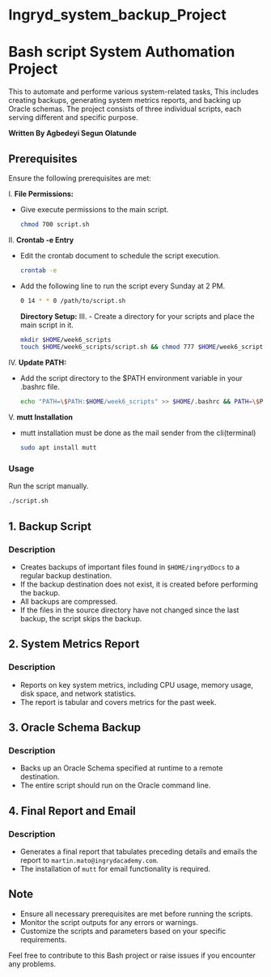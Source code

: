 # Ingryd_system_backup_Project



# Bash script System Authomation Project

This to automate and performe various system-related tasks, This includes creating backups, generating system metrics reports, and backing up Oracle schemas. The project consists of three individual scripts, each serving different and specific purpose.


**Written By Agbedeyi Segun Olatunde**




## Prerequisites

Ensure the following prerequisites are met:

I.   **File Permissions:**
   - Give execute permissions to the main script.
     ```bash
     chmod 700 script.sh
     ```
II.  **Crontab -e Entry**
   - Edit the crontab document to schedule the script execution.
     ```bash
     crontab -e
     ```
   - Add the following line to run the script every Sunday at 2 PM.
     ```bash
     0 14 * * 0 /path/to/script.sh
     ```

     **Directory Setup:**
III. - Create a directory for your scripts and place the main script in it.
     ```bash
     mkdir $HOME/week6_scripts
     touch $HOME/week6_scripts/script.sh && chmod 777 $HOME/week6_scripts/script.sh
     ```

IV.  **Update PATH:**
   - Add the script directory to the $PATH environment variable in your .bashrc file.
     ```bash
     echo "PATH=\$PATH:$HOME/week6_scripts" >> $HOME/.bashrc && PATH=\$PATH:$HOME/week6_scripts
     ```
V.   **mutt Installation**
   - mutt installation must be done as the mail sender from the cli(terminal) 
     
     ```bash
     sudo apt install mutt

### Usage


Run the script manually.

```bash
./script.sh
```


## 1. Backup Script

### Description

- Creates backups of important files found in `$HOME/ingrydDocs` to a regular backup destination.
- If the backup destination does not exist, it is created before performing the backup.
- All backups are compressed.
- If the files in the source directory have not changed since the last backup, the script skips the backup.

## 2. System Metrics Report

### Description

- Reports on key system metrics, including CPU usage, memory usage, disk space, and network statistics.
- The report is tabular and covers metrics for the past week.

## 3. Oracle Schema Backup

### Description

- Backs up an Oracle Schema specified at runtime to a remote destination.
- The entire script should run on the Oracle command line.


## 4. Final Report and Email

### Description

- Generates a final report that tabulates preceding details and emails the report to `martin.mato@ingrydacademy.com`.
- The installation of `mutt` for email functionality is required.


## Note

- Ensure all necessary prerequisites are met before running the scripts.
- Monitor the script outputs for any errors or warnings.
- Customize the scripts and parameters based on your specific requirements.

Feel free to contribute to this Bash project or raise issues if you encounter any problems.




